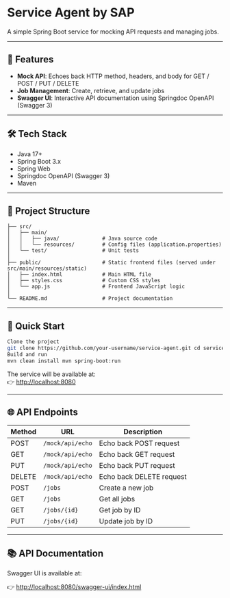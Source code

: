 # Service Agent by SAP

A simple Spring Boot service for mocking API requests and managing jobs.

---

## 🧰 Features

- **Mock API**: Echoes back HTTP method, headers, and body for GET / POST / PUT / DELETE
- **Job Management**: Create, retrieve, and update jobs
- **Swagger UI**: Interactive API documentation using Springdoc OpenAPI (Swagger 3)

---

## 🛠 Tech Stack

- Java 17+
- Spring Boot 3.x
- Spring Web
- Springdoc OpenAPI (Swagger 3)
- Maven

---

## 📁 Project Structure

```
├── src/
│   ├── main/
│   │   ├── java/              # Java source code
│   │   └── resources/         # Config files (application.properties)
│   └── test/                  # Unit tests
│
├── public/                    # Static frontend files (served under src/main/resources/static)
│   ├── index.html             # Main HTML file
│   ├── styles.css             # Custom CSS styles
│   └── app.js                 # Frontend JavaScript logic
│
└── README.md                  # Project documentation

```

---

## 🚀 Quick Start

```bash
Clone the project
git clone https://github.com/your-username/service-agent.git cd service-agent
Build and run
mvn clean install mvn spring-boot:run
```
The service will be available at:  
👉 [http://localhost:8080](http://localhost:8080)

---

## 🌐 API Endpoints

| Method | URL              | Description                     |
|--------|------------------|---------------------------------|
| POST   | `/mock/api/echo` | Echo back POST request          |
| GET    | `/mock/api/echo` | Echo back GET request           |
| PUT    | `/mock/api/echo` | Echo back PUT request           |
| DELETE | `/mock/api/echo` | Echo back DELETE request        |
| POST   | `/jobs`          | Create a new job                |
| GET    | `/jobs`          | Get all jobs                    |
| GET    | `/jobs/{id}`     | Get job by ID                   |
| PUT    | `/jobs/{id}`     | Update job by ID                |

---

## 📚 API Documentation

Swagger UI is available at:

👉 [http://localhost:8080/swagger-ui/index.html](http://localhost:8080/swagger-ui/index.html)

